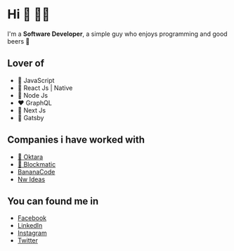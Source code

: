 # Hi 👋 👨‍💻

I'm a **Software Developer**, a simple guy who enjoys programming
and good beers 🍺

## Lover of

- 💛 JavaScript
- 💙 React Js | Native
- 💚 Node Js
- ❤️ GraphQL
- 🖤 Next Js
- 💜 Gatsby

## Companies i have worked with

- [📍 Oktara ](https://oktara.com/)
- [📍 Blockmatic ](https://blockmatic.io/)
- [BananaCode](https://bananacode.co/)
- [Nw Ideas](https://www.leftfieldlabs.com)

## You can found me in

- [Facebook](https://www.facebook.com/profile.php?id=100006145338073)
- [LinkedIn](https://www.linkedin.com/in/pabloobandodev)
- [Instagram](https://www.instagram.com/pabloobando.dev/)
- [Twitter](https://www.twitter.com/pabloobandodev/)
